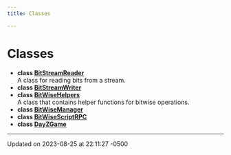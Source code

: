 ```yaml
---
title: Classes

---
```


# Classes




* **class [BitStreamReader](Classes/class_bit_stream_reader.md)** <br>A class for reading bits from a stream. 
* **class [BitStreamWriter](Classes/class_bit_stream_writer.md)** 
* **class [BitWiseHelpers](Classes/class_bit_wise_helpers.md)** <br>A class that contains helper functions for bitwise operations. 
* **class [BitWiseManager](Classes/class_bit_wise_manager.md)** 
* **class [BitWiseScriptRPC](Classes/class_bit_wise_script_r_p_c.md)** 
* **class [DayZGame](Classes/class_day_z_game.md)** 



-------------------------------

Updated on 2023-08-25 at 22:11:27 -0500
